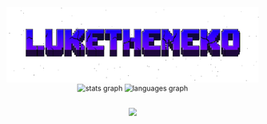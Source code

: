 <div align="center">
<img src="./imgs/LUKETHENEKO.gif" alt="" height="150" >
</div>
<div align="center">
<img src="https://github-readme-stats.vercel.app/api?username=LukeTheNeko&hide_title=false&hide_rank=false&show_icons=true&include_all_commits=true&count_private=true&disable_animations=false&theme=midnight-purple&locale=en&hide_border=false&order=1" height="150" alt="stats graph"  />
  <img src="https://github-readme-stats.vercel.app/api/top-langs?username=LukeTheNeko&locale=en&hide_title=false&layout=compact&card_width=320&langs_count=5&theme=midnight-purple&hide_border=false&order=2" height="150" alt="languages graph"  />
</div>
<br>
<p align="center">
<a href="https://skillicons.dev">
    <img src="https://skillicons.dev/icons?i=,js,ts,nodejs,html,css,c,cs,cpp,py,java,kotlin,firebase,mongodb,)" />
  </a>
</p>